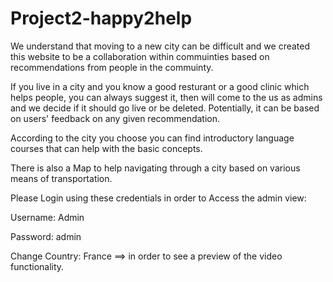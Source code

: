 # Project2-happy2help

We understand that moving to a new city can be difficult and we created this website to be a collaboration within commuinties based on recommendations from people in the commuinty. 

If you live in a city and you know a good resturant or a good clinic which helps people, you can always suggest it, then will come to the us as admins and we decide if it should go live or be deleted. Potentially, it can be based on users' feedback on any given recommendation. 

According to the city you choose you can find introductory language courses that can help with the basic concepts. 

There is also a Map to help navigating through a city based on various means of transportation. 


Please Login using these credentials in order to Access the admin view: 

Username: Admin

Password: admin

Change Country: France  ==> in order to see a preview of the video functionality.  


